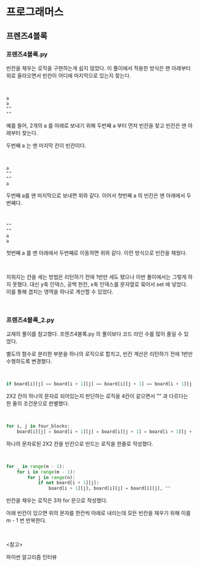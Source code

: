 # 프로그래머스

## 프렌즈4블록

### 프렌즈4블록.py

빈칸을 채우는 로직을 구현하는게 쉽지 않았다. 이 풀이에서 적용한 방식은 맨 아래부터 위로 올라오면서 빈칸이 어디에 마지막으로 있는지 찾는다.

<br>

```
a
a
""
""
```

예를 들어, 2개의 a 를 아래로 보내기 위해 두번째 a 부터 먼저 빈칸을 찾고 빈칸은 맨 아래부터 찾는다.

두번째 a 는 맨 마지막 칸이 빈칸이다.

<br>

```
a
""
""
a
```

두번째 a를 맨 마지막으로 보내면 위와 같다. 이어서 첫번째 a 의 빈칸은 맨 아래에서 두번째다.

<br>

```
""
""
a
a
```

첫번째 a 를 맨 아래에서 두번째로 이동하면 위와 같다. 이런 방식으로 빈칸을 채웠다.

<br>

지워지는 칸을 세는 방법은 리턴하기 전에 1번만 세도 됐으나 이번 풀이에서는 그렇게 하지 못했다. 대신 y축 인덱스, 공백 한칸, x축 인덱스를 문자열로 묶어서 set 에 넣었다. 이를 통해 겹치는 영역을 하나로 계산할 수 있었다.

<br>

### 프렌즈4블록_2.py

교재의 풀이를 참고했다. 프렌즈4블록.py 의 풀이보다 코드 라인 수를 많이 줄일 수 있었다.

별도의 함수로 분리한 부분을 하나의 로직으로 합치고, 빈칸 계산은 리턴하기 전에 1번만 수행하도록 변경했다.

<br>

```python
if board[i][j] == board[i + 1][j] == board[i][j + 1] == board[i + 1][j + 1] != "":
```

2X2 칸이 하나의 문자로 되어있는지 판단하는 로직을 4칸이 같으면서 "" 과 다르다는 한 줄의 조건문으로 판별했다.

<br>

```python
for i, j in four_blocks:
	board[i][j] = board[i + 1][j] = board[i][j + 1] = board[i + 1][j + 1] = ""
```

하나의 문자로된 2X2 칸을 빈칸으로 만드는 로직을 한줄로 작성했다.

<br>

```python
for _ in range(m - 1):
    for i in range(m - 1):
        for j in range(n):
            if not board[i + 1][j]:
                board[i + 1][j], board[i][j] = board[i][j], ""
```

빈칸을 채우는 로직은 3차 for 문으로 작성했다.

아래 빈칸이 있으면 위의 문자를 한칸씩 아래로 내리는데 모든 빈칸을 채우기 위해 이를 m - 1 번 반복한다.

<br>

<참고>

파이썬 알고리즘 인터뷰

